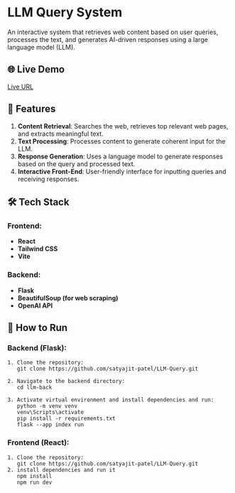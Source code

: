 # LLM Query System

An interactive system that retrieves web content based on user queries, processes the text, and generates AI-driven responses using a large language model (LLM).

## 🌐 Live Demo
[Live URL](https://llm-front-git-master-satyajit-patels-projects.vercel.app/)

## 🚀 Features
1. **Content Retrieval**: Searches the web, retrieves top relevant web pages, and extracts meaningful text.
2. **Text Processing**: Processes content to generate coherent input for the LLM.
3. **Response Generation**: Uses a language model to generate responses based on the query and processed text.
4. **Interactive Front-End**: User-friendly interface for inputting queries and receiving responses.

## 🛠️ Tech Stack
### Frontend:
- **React**
- **Tailwind CSS**
- **Vite**

### Backend:
- **Flask**
- **BeautifulSoup (for web scraping)**
- **OpenAI API**

## 📝 How to Run

### Backend (Flask):
```
1. Clone the repository:
   git clone https://github.com/satyajit-patel/LLM-Query.git

2. Navigate to the backend directory:
   cd llm-back

3. Activate virtual environment and install dependencies and run:
   python -m venv venv
   venv\Scripts\activate
   pip install -r requirements.txt
   flask --app index run
```

### Frontend (React):
```
1. Clone the repository:
   git clone https://github.com/satyajit-patel/LLM-Query.git
2. install dependencies and run it
   npm install
   npm run dev






